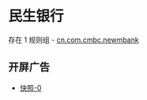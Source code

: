 # 民生银行

存在 1 规则组 - [cn.com.cmbc.newmbank](/src/apps/cn.com.cmbc.newmbank.ts)

## 开屏广告

- [快照-0](https://gkd-kit.songe.li/import/12774842)
